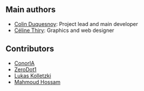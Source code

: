 Main authors
------------

- [Colin Duquesnoy](https://github.com/ColinDuquesnoy): Project lead and main developer
- [Céline Thiry](https://github.com/CelineThiry): Graphics and web designer

Contributors
------------

- [ConorIA](https://github.com/ConorIA)
- [ZeroDot1](http://basic1.moy.su/)
- [Lukas Kolletzki](https://github.com/kolletzki)
- [Mahmoud Hossam](https://github.com/mahmoudhossam)